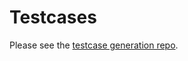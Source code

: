 Testcases
=========

Please see the [testcase generation repo](https://github.com/ethers-io/testcase-generation-scripts).
